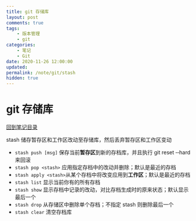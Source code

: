 ```yaml
---
title: git 存储库
layout: post
comments: true
tags:
    - 版本管理
    - git
categories:
    - 笔记
    - Git
date: 2020-11-26 12:00:00
updated:
permalink: /note/git/stash
hidden: true
---
```


# git 存储库

[回到笔记目录](/note/git/index)

stash 储存暂存区和工作区改动至存储库，然后丢弃暂存区和工作区变动

<!-- more -->

-   `stash push [msg]` 保存当前**暂存区**到新的存档库，并且执行 git reset ‑‑hard 来回滚
-   `stash pop <stash>` 应用指定存档中的改动并删除；默认是最近的存档
-   `stash apply <stash>`从某个存档中将改变应用到**工作区**；默认是最近的存档
-   `stash list` 显示当前你有的所有存档
-   `stash show` 显示存档中记录的改动，对比存档生成时的原来状态；默认显示最后一个
-   `stash drop` 从存储区中删除单个存档；不指定 stash 则删除最后一个
-   `stash clear` 清空存档库
